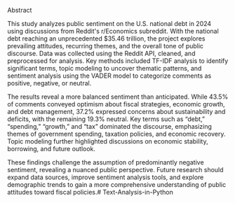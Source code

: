 Abstract

This study analyzes public sentiment on the U.S. national debt in 2024 using discussions from Reddit's r/Economics subreddit. With the national debt reaching an unprecedented $35.46 trillion, the project explores prevailing attitudes, recurring themes, and the overall tone of public discourse. Data was collected using the Reddit API, cleaned, and preprocessed for analysis. Key methods included TF-IDF analysis to identify significant terms, topic modeling to uncover thematic patterns, and sentiment analysis using the VADER model to categorize comments as positive, negative, or neutral.

The results reveal a more balanced sentiment than anticipated. While 43.5% of comments conveyed optimism about fiscal strategies, economic growth, and debt management, 37.2% expressed concerns about sustainability and deficits, with the remaining 19.3% neutral. Key terms such as “debt,” “spending,” “growth,” and “tax” dominated the discourse, emphasizing themes of government spending, taxation policies, and economic recovery. Topic modeling further highlighted discussions on economic stability, borrowing, and future outlook.

These findings challenge the assumption of predominantly negative sentiment, revealing a nuanced public perspective. Future research should expand data sources, improve sentiment analysis tools, and explore demographic trends to gain a more comprehensive understanding of public attitudes toward fiscal policies.# Text-Analysis-in-Python
